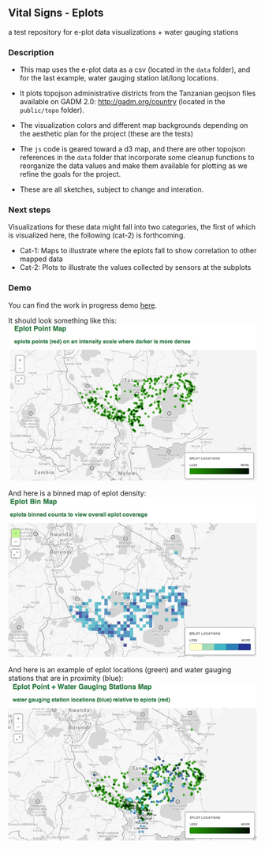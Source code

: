 ## Vital Signs - Eplots
a test repository for e-plot data visualizations + water gauging stations

### Description

* This map uses the e-plot data as a csv (located in the `data` folder), and for the last example, water gauging station lat/long locations.
* It plots topojson administrative districts from the Tanzanian geojson files available on GADM 2.0: <http://gadm.org/country> (located in the `public/topo` folder).
* The visualization colors and different map backgrounds depending on the aesthetic plan for the project (these are the tests)
* The `js` code is geared toward a d3 map, and there are other topojson references in the `data` folder that incorporate some cleanup functions to reorganize the data values and make them available for plotting as we refine the goals for the project.

* These are all sketches, subject to change and interation.

### Next steps
Visualizations for these data might fall into two categories, the first of which is visualized here, the following (cat-2) is forthcoming.
* Cat-1: Maps to illustrate where the eplots fall to show correlation to other mapped data
* Cat-2: Plots to illustrate the values collected by sensors at the subplots

### Demo
You can find the work in progress demo [here](http://auremoser.github.io/VitalSigns-eplots/).

It should look something like this:
![Eplot Points](https://raw.githubusercontent.com/auremoser/VitalSigns-eplots/master/assets/eplot-points.png)

And here is a binned map of eplot density:
![Eplot Bins](https://raw.githubusercontent.com/auremoser/VitalSigns-eplots/master/assets/eplot-bin.png)

And here is an example of eplot locations (green) and water gauging stations that are in proximity (blue):
![Eplot + Water Gauging](https://raw.githubusercontent.com/auremoser/VitalSigns-eplots/master/assets/eplot-watergaugeoverlay.png)
